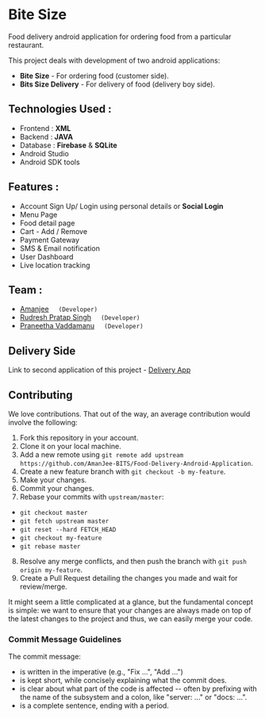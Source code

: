 # Bite Size

Food delivery android application for ordering food from a particular restaurant.

This project deals with development of two android applications:
* **Bite Size** - For ordering food (customer side).
* **Bits Size Delivery** - For delivery of food (delivery boy side).


## Technologies Used :
* Frontend : **XML**
* Backend : **JAVA**
* Database : **Firebase** & **SQLite**
* Android Studio
* Android SDK tools

## Features :
* Account Sign Up/ Login using personal details or **Social Login**
* Menu Page
* Food detail page
* Cart - Add / Remove
* Payment Gateway
* SMS & Email notification
* User Dashboard
* Live location tracking

## Team :
* [Amanjee](https://github.com/AmanJee-BITS) &nbsp;&nbsp;&nbsp; `(Developer)`
* [Rudresh Pratap Singh](https://github.com/rudreshsingh999) &nbsp;&nbsp;&nbsp; `(Developer)`
* [Praneetha Vaddamanu](https://github.com/pranurs) &nbsp;&nbsp;&nbsp; `(Developer)`

## Delivery Side
Link to second application of this project - [Delivery App](https://github.com/AmanJee-BITS/Food-Delivery-Android-Application-ServerSide)


## Contributing

We love contributions. That out of the way, an average
contribution would involve the following:

1. Fork this repository in your account.
2. Clone it on your local machine.
3. Add a new remote using `git remote add upstream https://github.com/AmanJee-BITS/Food-Delivery-Android-Application`.
4. Create a new feature branch with `git checkout -b my-feature`.
5. Make your changes.
6. Commit your changes.
7. Rebase your commits with `upstream/master`:
  - `git checkout master`
  - `git fetch upstream master`
  - `git reset --hard FETCH_HEAD`
  - `git checkout my-feature`
  - `git rebase master`
8. Resolve any merge conflicts, and then push the branch with `git push origin my-feature`.
9. Create a Pull Request detailing the changes you made and wait for review/merge.

It might seem a little complicated at a glance, but the fundamental concept is simple: we
want to ensure that your changes are always made on top of the latest changes to the
project and thus, we can easily merge your code.

### Commit Message Guidelines

The commit message:

- is written in the imperative (e.g., "Fix ...", "Add ...")
- is kept short, while concisely explaining what the commit does.
- is clear about what part of the code is affected -- often by prefixing with the name of the subsystem and a colon, like "server: ..." or "docs: ...".
- is a complete sentence, ending with a period.


